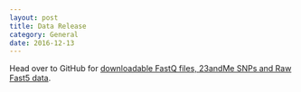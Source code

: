 ```yaml
---
layout: post
title: Data Release
category: General
date: 2016-12-13
---
```


Head over to GitHub for
[downloadable FastQ files, 23andMe SNPs and Raw Fast5 data](https://github.com/nanoporetech/ONTHG1).
